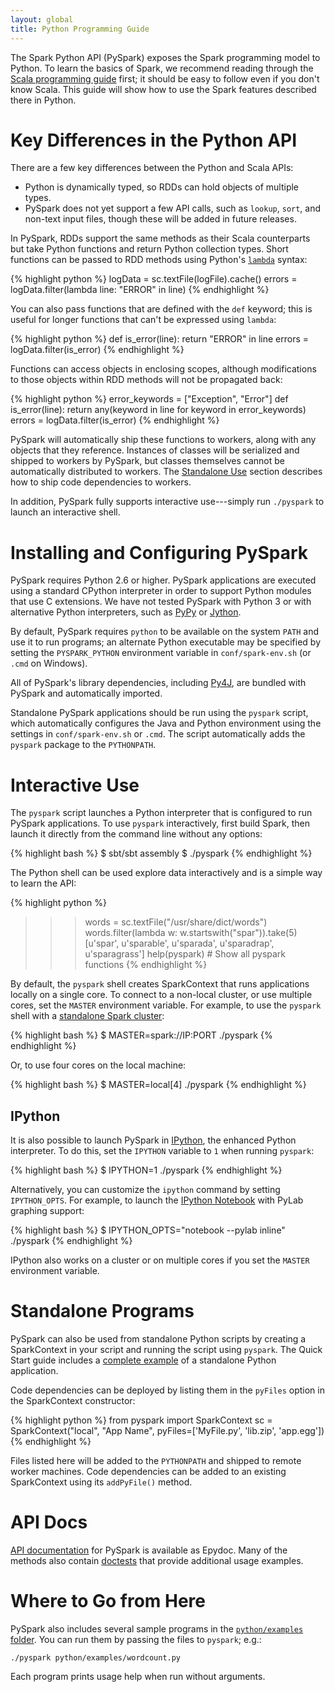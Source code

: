 ```yaml
---
layout: global
title: Python Programming Guide
---
```



The Spark Python API (PySpark) exposes the Spark programming model to Python.
To learn the basics of Spark, we recommend reading through the
[Scala programming guide](scala-programming-guide.html) first; it should be
easy to follow even if you don't know Scala.
This guide will show how to use the Spark features described there in Python.


# Key Differences in the Python API

There are a few key differences between the Python and Scala APIs:

* Python is dynamically typed, so RDDs can hold objects of multiple types.
* PySpark does not yet support a few API calls, such as `lookup`, `sort`, and non-text input files, though these will be added in future releases.

In PySpark, RDDs support the same methods as their Scala counterparts but take Python functions and return Python collection types.
Short functions can be passed to RDD methods using Python's [`lambda`](http://www.diveintopython.net/power_of_introspection/lambda_functions.html) syntax:

{% highlight python %}
logData = sc.textFile(logFile).cache()
errors = logData.filter(lambda line: "ERROR" in line)
{% endhighlight %}

You can also pass functions that are defined with the `def` keyword; this is useful for longer functions that can't be expressed using `lambda`:

{% highlight python %}
def is_error(line):
    return "ERROR" in line
errors = logData.filter(is_error)
{% endhighlight %}

Functions can access objects in enclosing scopes, although modifications to those objects within RDD methods will not be propagated back:

{% highlight python %}
error_keywords = ["Exception", "Error"]
def is_error(line):
    return any(keyword in line for keyword in error_keywords)
errors = logData.filter(is_error)
{% endhighlight %}

PySpark will automatically ship these functions to workers, along with any objects that they reference.
Instances of classes will be serialized and shipped to workers by PySpark, but classes themselves cannot be automatically distributed to workers.
The [Standalone Use](#standalone-use) section describes how to ship code dependencies to workers.

In addition, PySpark fully supports interactive use---simply run `./pyspark` to launch an interactive shell.


# Installing and Configuring PySpark

PySpark requires Python 2.6 or higher.
PySpark applications are executed using a standard CPython interpreter in order to support Python modules that use C extensions.
We have not tested PySpark with Python 3 or with alternative Python interpreters, such as [PyPy](http://pypy.org/) or [Jython](http://www.jython.org/).

By default, PySpark requires `python` to be available on the system `PATH` and use it to run programs; an alternate Python executable may be specified by setting the `PYSPARK_PYTHON` environment variable in `conf/spark-env.sh` (or `.cmd` on Windows).

All of PySpark's library dependencies, including [Py4J](http://py4j.sourceforge.net/), are bundled with PySpark and automatically imported.

Standalone PySpark applications should be run using the `pyspark` script, which automatically configures the Java and Python environment using the settings in `conf/spark-env.sh` or `.cmd`.
The script automatically adds the `pyspark` package to the `PYTHONPATH`.


# Interactive Use

The `pyspark` script launches a Python interpreter that is configured to run PySpark applications. To use `pyspark` interactively, first build Spark, then launch it directly from the command line without any options:

{% highlight bash %}
$ sbt/sbt assembly
$ ./pyspark
{% endhighlight %}

The Python shell can be used explore data interactively and is a simple way to learn the API:

{% highlight python %}
>>> words = sc.textFile("/usr/share/dict/words")
>>> words.filter(lambda w: w.startswith("spar")).take(5)
[u'spar', u'sparable', u'sparada', u'sparadrap', u'sparagrass']
>>> help(pyspark) # Show all pyspark functions
{% endhighlight %}

By default, the `pyspark` shell creates SparkContext that runs applications locally on a single core.
To connect to a non-local cluster, or use multiple cores, set the `MASTER` environment variable.
For example, to use the `pyspark` shell with a [standalone Spark cluster](spark-standalone.html):

{% highlight bash %}
$ MASTER=spark://IP:PORT ./pyspark
{% endhighlight %}

Or, to use four cores on the local machine:

{% highlight bash %}
$ MASTER=local[4] ./pyspark
{% endhighlight %}


## IPython

It is also possible to launch PySpark in [IPython](http://ipython.org), the enhanced Python interpreter.
To do this, set the `IPYTHON` variable to `1` when running `pyspark`:

{% highlight bash %}
$ IPYTHON=1 ./pyspark
{% endhighlight %}

Alternatively, you can customize the `ipython` command by setting `IPYTHON_OPTS`. For example, to launch
the [IPython Notebook](http://ipython.org/notebook.html) with PyLab graphing support:

{% highlight bash %}
$ IPYTHON_OPTS="notebook --pylab inline" ./pyspark
{% endhighlight %}

IPython also works on a cluster or on multiple cores if you set the `MASTER` environment variable.


# Standalone Programs

PySpark can also be used from standalone Python scripts by creating a SparkContext in your script and running the script using `pyspark`.
The Quick Start guide includes a [complete example](quick-start.html#a-standalone-app-in-python) of a standalone Python application.

Code dependencies can be deployed by listing them in the `pyFiles` option in the SparkContext constructor:

{% highlight python %}
from pyspark import SparkContext
sc = SparkContext("local", "App Name", pyFiles=['MyFile.py', 'lib.zip', 'app.egg'])
{% endhighlight %}

Files listed here will be added to the `PYTHONPATH` and shipped to remote worker machines.
Code dependencies can be added to an existing SparkContext using its `addPyFile()` method.

# API Docs

[API documentation](api/pyspark/index.html) for PySpark is available as Epydoc.
Many of the methods also contain [doctests](http://docs.python.org/2/library/doctest.html) that provide additional usage examples.

# Where to Go from Here

PySpark also includes several sample programs in the [`python/examples` folder](https://github.com/apache/incubator-spark/tree/master/python/examples).
You can run them by passing the files to `pyspark`; e.g.:

    ./pyspark python/examples/wordcount.py

Each program prints usage help when run without arguments.
